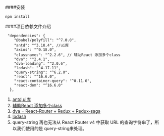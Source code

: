####安装
```
npm install 

```
####项目依赖文件介绍

```
 "dependencies": {
    "@babel/polyfill": "^7.0.0",
    "antd": "^3.10.4", //ui库 
    "axios": "^0.18.0", 
    "classnames": "^2.2.6", // 辅助React 添加多个class  
    "dva": "^2.4.1",
    "dva-loading": "^2.0.6",
    "lodash": "^4.17.11",
    "query-string": "^6.2.0",
    "react": "^16.6.0",
    "react-container-query": "^0.11.0",
    "react-dom": "^16.6.0"
  },
```
1. [antd,ui库](https://ant.design/docs/react/introduce-cn)
2. [辅助React 添加多个class](https://www.npmjs.com/package/classnames)
3. [dva = React-Router + Redux + Redux-saga](https://dvajs.com)
4. [lodash](https://www.npmjs.com/package/lodash)
5. query-string
再也无法从 React Router v4 中获取 URL 的查询字符串了，所以我们使用的是 query-string来处理。

